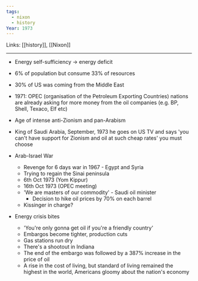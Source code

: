 ```yaml
---
tags:
  - nixon
  - history
Year: 1973
---
```

Links: [[history]], [[Nixon]]

***

- Energy self-sufficiency -> energy deficit
- 6% of population but consume 33% of resources
- 30% of US was coming from the Middle East
- 1971: OPEC (organisation of the Petroleum Exporting Countries) nations are already asking for more money from the oil companies (e.g. BP, Shell, Texaco, Elf etc)
- Age of intense anti-Zionism and pan-Arabism
- King of Saudi Arabia, September, 1973 he goes on US TV and says 'you can't have support for Zionism and oil at such cheap rates' you must choose

- Arab-Israel War
	- Revenge for 6 days war in 1967 - Egypt and Syria
	- Trying to regain the Sinai peninsula
	- 6th Oct 1973 (Yom Kippur) 
	- 16th Oct 1973 (OPEC meeting)
	- 'We are masters of our commodity' - Saudi oil minister
		- Decision to hike oil prices by 70% on each barrel
	- Kissinger in charge?

- Energy crisis bites
	- 'You're only gonna get oil if you're a friendly country'
	- Embargos become tighter, production cuts
	- Gas stations run dry
	- There's a shootout in Indiana
	- The end of the embargo was followed by a 387% increase in the price of oil
	- A rise in the cost of living, but standard of living remained the highest in the world, Americans gloomy about the nation's economy